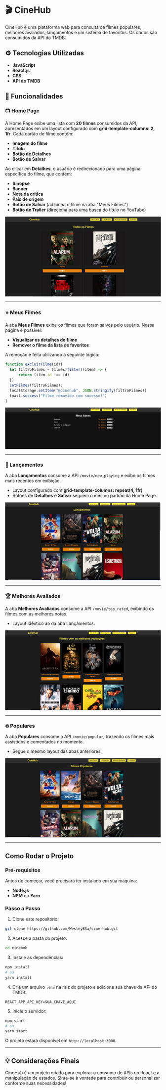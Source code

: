 # 🎬 CineHub

CineHub é uma plataforma web para consulta de filmes populares, melhores avaliados, lançamentos e um sistema de favoritos. Os dados são consumidos da API do TMDB.

## ⚙ Tecnologias Utilizadas

- **JavaScript**
- **React.js**
- **CSS**
- **API do TMDB**

## 📌 Funcionalidades

### 📺 Home Page
A Home Page exibe uma lista com **20 filmes** consumidos da API, apresentados em um layout configurado com **grid-template-columns: 2, 1fr**. Cada cartão de filme contém:
- **Imagem do filme**
- **Título**
- **Botão de Detalhes**
- **Botão de Salvar**

Ao clicar em **Detalhes**, o usuário é redirecionado para uma página específica do filme, que contém:
- **Sinopse**
- **Banner**
- **Nota da crítica**
- **País de origem**
- **Botão de Salvar** (adiciona o filme na aba "Meus Filmes")
- **Botão de Trailer** (direciona para uma busca do título no YouTube)

![Home Page](./public/assets/home.jpg)

---

### ⭐ Meus Filmes
A aba **Meus Filmes** exibe os filmes que foram salvos pelo usuário.
Nessa página é possível:
- **Visualizar os detalhes do filme**
- **Remover o filme da lista de favoritos**

A remoção é feita utilizando a seguinte lógica:
```javascript
function excluirFilme(id){
  let filtroFilmes = filmes.filter((item) => {
      return (item.id !== id)
  })
  setFilmes(filtroFilmes);
  localStorage.setItem("@cinehub", JSON.stringify(filtroFilmes))
  toast.success("Filme removido com sucesso!")
}
```

![Meus Filmes](./public/assets/meus%20filmes.jpg)

---

### 🎥 Lançamentos
A aba **Lançamentos** consome a API `/movie/now_playing` e exibe os filmes mais recentes em exibição.
- Layout configurado com **grid-template-columns: repeat(4, 1fr)**
- Botões de **Detalhes** e **Salvar** seguem o mesmo padrão da Home Page.

![Lançamentos](./public/assets/lancamentos.jpg)

---

### 🏆 Melhores Avaliados
A aba **Melhores Avaliados** consome a API `/movie/top_rated`, exibindo os filmes com as melhores notas.
- Layout idêntico ao da aba Lançamentos.

![Melhores Avaliados](./public/assets/melhores%20avaliados.jpg)

---

### 🔥 Populares
A aba **Populares** consome a API `/movie/popular`, trazendo os filmes mais assistidos e comentados no momento.
- Segue o mesmo layout das abas anteriores.

![Populares](./public/assets/populares.jpg)

---

## Como Rodar o Projeto

### Pré-requisitos
Antes de começar, você precisará ter instalado em sua máquina:
- **Node.js**
- **NPM** ou **Yarn**

### Passo a Passo
1. Clone este repositório:
```bash
git clone https://github.com/WesleyBSa/cine-hub.git
```

2. Acesse a pasta do projeto:
```bash
cd cinehub
```

3. Instale as dependências:
```bash
npm install
# ou
yarn install
```

4. Crie um arquivo `.env` na raiz do projeto e adicione sua chave da API do TMDB:
```
REACT_APP_API_KEY=SUA_CHAVE_AQUI
```

5. Inicie o servidor:
```bash
npm start
# ou
yarn start
```

O projeto estará disponível em `http://localhost:3000`.

---

## 💡 Considerações Finais
CineHub é um projeto criado para explorar o consumo de APIs no React e a manipulação de estados. Sinta-se à vontade para contribuir ou personalizar conforme suas necessidades!


